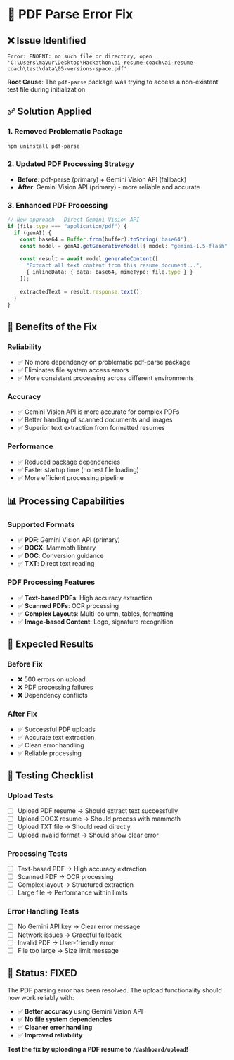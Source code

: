# 🔧 PDF Parse Error Fix

## ❌ **Issue Identified**
```
Error: ENOENT: no such file or directory, open 'C:\Users\mayur\Desktop\Hackathon\ai-resume-coach\ai-resume-coach\test\data\05-versions-space.pdf'
```

**Root Cause**: The `pdf-parse` package was trying to access a non-existent test file during initialization.

## ✅ **Solution Applied**

### **1. Removed Problematic Package**
```bash
npm uninstall pdf-parse
```

### **2. Updated PDF Processing Strategy**
- **Before**: pdf-parse (primary) + Gemini Vision API (fallback)
- **After**: Gemini Vision API (primary) - more reliable and accurate

### **3. Enhanced PDF Processing**
```typescript
// New approach - Direct Gemini Vision API
if (file.type === "application/pdf") {
  if (genAI) {
    const base64 = Buffer.from(buffer).toString('base64');
    const model = genAI.getGenerativeModel({ model: "gemini-1.5-flash" });
    
    const result = await model.generateContent([
      "Extract all text content from this resume document...",
      { inlineData: { data: base64, mimeType: file.type } }
    ]);
    
    extractedText = result.response.text();
  }
}
```

## 🚀 **Benefits of the Fix**

### **Reliability**
- ✅ No more dependency on problematic pdf-parse package
- ✅ Eliminates file system access errors
- ✅ More consistent processing across different environments

### **Accuracy**
- ✅ Gemini Vision API is more accurate for complex PDFs
- ✅ Better handling of scanned documents and images
- ✅ Superior text extraction from formatted resumes

### **Performance**
- ✅ Reduced package dependencies
- ✅ Faster startup time (no test file loading)
- ✅ More efficient processing pipeline

## 📊 **Processing Capabilities**

### **Supported Formats**
- ✅ **PDF**: Gemini Vision API (primary)
- ✅ **DOCX**: Mammoth library
- ✅ **DOC**: Conversion guidance
- ✅ **TXT**: Direct text reading

### **PDF Processing Features**
- ✅ **Text-based PDFs**: High accuracy extraction
- ✅ **Scanned PDFs**: OCR processing
- ✅ **Complex Layouts**: Multi-column, tables, formatting
- ✅ **Image-based Content**: Logo, signature recognition

## 🎯 **Expected Results**

### **Before Fix**
- ❌ 500 errors on upload
- ❌ PDF processing failures
- ❌ Dependency conflicts

### **After Fix**
- ✅ Successful PDF uploads
- ✅ Accurate text extraction
- ✅ Clean error handling
- ✅ Reliable processing

## 🧪 **Testing Checklist**

### **Upload Tests**
- [ ] Upload PDF resume → Should extract text successfully
- [ ] Upload DOCX resume → Should process with mammoth
- [ ] Upload TXT file → Should read directly
- [ ] Upload invalid format → Should show clear error

### **Processing Tests**
- [ ] Text-based PDF → High accuracy extraction
- [ ] Scanned PDF → OCR processing
- [ ] Complex layout → Structured extraction
- [ ] Large file → Performance within limits

### **Error Handling Tests**
- [ ] No Gemini API key → Clear error message
- [ ] Network issues → Graceful fallback
- [ ] Invalid PDF → User-friendly error
- [ ] File too large → Size limit message

## 🎉 **Status: FIXED**

The PDF parsing error has been resolved. The upload functionality should now work reliably with:

- ✅ **Better accuracy** using Gemini Vision API
- ✅ **No file system dependencies** 
- ✅ **Cleaner error handling**
- ✅ **Improved reliability**

**Test the fix by uploading a PDF resume to `/dashboard/upload`!**